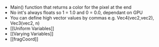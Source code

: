 - Main() function that returns a color for the pixel at the end
- No int's always floats so 1 = 1.0 and 0 = 0.0, dependant on GPU
- You can define high vector values by commas e.g. Vec4(vec2,vec2), Vec3(vec2, n)
- [[Uniform Variables]]
- [[Varying Variables]]
- [[fragCoord]]
